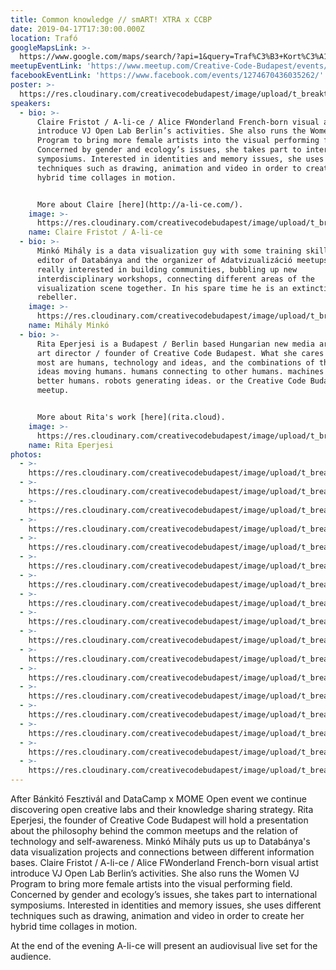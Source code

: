 ```yaml
---
title: Common knowledge // smART! XTRA x CCBP
date: 2019-04-17T17:30:00.000Z
location: Trafó
googleMapsLink: >-
  https://www.google.com/maps/search/?api=1&query=Traf%C3%B3+Kort%C3%A1rs+M%C5%B1v%C3%A9szetek+H%C3%A1za%2C+Liliom+u.+41%2C+Budapest%2C+1094%2C+hu&query_place_id=ChIJ44dGavjcQUcR4icGpzeE7Po
meetupEventLink: 'https://www.meetup.com/Creative-Code-Budapest/events/qnhgzpyzgbgb/'
facebookEventLink: 'https://www.facebook.com/events/1274670436035262/'
poster: >-
  https://res.cloudinary.com/creativecodebudapest/image/upload/t_breakthumbnails/v1574806839/commonknowledge/creativecode_commonknowledge_hyclgc.jpg
speakers:
  - bio: >-
      Claire Fristot / A-li-ce / Alice FWonderland French-born visual artist
      introduce VJ Open Lab Berlin’s activities. She also runs the Women VJ
      Program to bring more female artists into the visual performing field.
      Concerned by gender and ecology’s issues, she takes part to international
      symposiums. Interested in identities and memory issues, she uses different
      techniques such as drawing, animation and video in order to create her
      hybrid time collages in motion. 


      More about Claire [here](http://a-li-ce.com/).
    image: >-
      https://res.cloudinary.com/creativecodebudapest/image/upload/t_breakthumbnails/v1574806858/commonknowledge/clairefristot_yfoihx.jpg
    name: Claire Fristot / A-li-ce
  - bio: >-
      Minkó Mihály is a data visualization guy with some training skills, the
      editor of Databánya and the organizer of Adatvizualizáció meetups. He is
      really interested in building communities, bubbling up new
      interdisciplinary workshops, connecting different areas of the
      visualization scene together. In his spare time he is an extinction
      rebeller.
    image: >-
      https://res.cloudinary.com/creativecodebudapest/image/upload/t_breakthumbnails/v1574806857/commonknowledge/minkomihaly_gsremz.jpg
    name: Mihály Minkó
  - bio: >-
      Rita Eperjesi is a Budapest / Berlin based Hungarian new media artist /
      art director / founder of Creative Code Budapest. What she cares about the
      most are humans, technology and ideas, and the combinations of these:
      ideas moving humans. humans connecting to other humans. machines making
      better humans. robots generating ideas. or the Creative Code Budapest
      meetup.


      More about Rita's work [here](rita.cloud).
    image: >-
      https://res.cloudinary.com/creativecodebudapest/image/upload/t_breakthumbnails/v1574806856/commonknowledge/rita_tb17oe.jpg
    name: Rita Eperjesi
photos:
  - >-
    https://res.cloudinary.com/creativecodebudapest/image/upload/t_breakthumbnails/v1574807596/commonknowledge/59743950_2314326438833460_2289425904746627072_o_j8oxpo.jpg
  - >-
    https://res.cloudinary.com/creativecodebudapest/image/upload/t_breakthumbnails/v1574807596/commonknowledge/59791528_2314326725500098_8012140059077640192_o_pj4cuq.jpg
  - >-
    https://res.cloudinary.com/creativecodebudapest/image/upload/t_breakthumbnails/v1574807595/commonknowledge/59542658_2314327028833401_3410495768677580800_o_hrfisg.jpg
  - >-
    https://res.cloudinary.com/creativecodebudapest/image/upload/t_breakthumbnails/v1574807594/commonknowledge/59586020_2314326718833432_7608782710894493696_o_pgyutk.jpg
  - >-
    https://res.cloudinary.com/creativecodebudapest/image/upload/t_breakthumbnails/v1574807594/commonknowledge/59567116_2314326578833446_6413198303999033344_o_aryrpi.jpg
  - >-
    https://res.cloudinary.com/creativecodebudapest/image/upload/t_breakthumbnails/v1574807593/commonknowledge/59481561_2314326688833435_5545620455009812480_o_gthu5v.jpg
  - >-
    https://res.cloudinary.com/creativecodebudapest/image/upload/t_breakthumbnails/v1574807591/commonknowledge/59439725_2314326998833404_5274827216583131136_o_lzej3h.jpg
  - >-
    https://res.cloudinary.com/creativecodebudapest/image/upload/t_breakthumbnails/v1574807591/commonknowledge/59435637_2314326418833462_6707812491906252800_o_xlbzdd.jpg
  - >-
    https://res.cloudinary.com/creativecodebudapest/image/upload/t_breakthumbnails/v1574807591/commonknowledge/59474751_2314326968833407_4121280781349814272_o_mhmumw.jpg
  - >-
    https://res.cloudinary.com/creativecodebudapest/image/upload/t_breakthumbnails/v1574807590/commonknowledge/59422383_2314326815500089_3280194660009508864_o_xk5shx.jpg
  - >-
    https://res.cloudinary.com/creativecodebudapest/image/upload/t_breakthumbnails/v1574807590/commonknowledge/59469704_2314326462166791_5107859443828129792_o_csvarl.jpg
  - >-
    https://res.cloudinary.com/creativecodebudapest/image/upload/t_breakthumbnails/v1574807588/commonknowledge/59950919_2314326855500085_6011185409428553728_o_tyf5ex.jpg
  - >-
    https://res.cloudinary.com/creativecodebudapest/image/upload/t_breakthumbnails/v1574807588/commonknowledge/59384721_2314326982166739_2452416207073050624_o_snzozm.jpg
  - >-
    https://res.cloudinary.com/creativecodebudapest/image/upload/t_breakthumbnails/v1574807587/commonknowledge/59429633_2314326705500100_8368396519560183808_o_oez3wu.jpg
  - >-
    https://res.cloudinary.com/creativecodebudapest/image/upload/t_breakthumbnails/v1574807587/commonknowledge/59352495_2314326828833421_4659553497660784640_o_ymgaua.jpg
  - >-
    https://res.cloudinary.com/creativecodebudapest/image/upload/t_breakthumbnails/v1574807587/commonknowledge/59387060_2314326802166757_4853021012473675776_o_qfnd0s.jpg
  - >-
    https://res.cloudinary.com/creativecodebudapest/image/upload/t_breakthumbnails/v1574807585/commonknowledge/59357245_2314326588833445_2187630408122761216_o_ywt2c1.jpg
---
```

After Bánkitó Fesztivál and DataCamp x MOME Open event we continue discovering open creative labs and their knowledge sharing strategy. Rita Eperjesi, the founder of Creative Code Budapest will hold a presentation about the philosophy behind the common meetups and the relation of technology and self-awareness. Minkó Mihály puts us up to Databánya's data visualization projects and connections between different information bases. Claire Fristot / A-li-ce / Alice FWonderland French-born visual artist introduce VJ Open Lab Berlin’s activities. She also runs the Women VJ Program to bring more female artists into the visual performing field. Concerned by gender and ecology’s issues, she takes part to international symposiums. Interested in identities and memory issues, she uses different techniques such as drawing, animation and video in order to create her hybrid time collages in motion. 


At the end of the evening A-li-ce will present an audiovisual live set for the audience.
